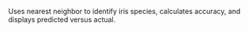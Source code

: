 Uses nearest neighbor to identify iris species, calculates accuracy, and displays predicted versus actual.

